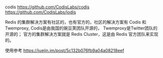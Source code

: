 codis
https://github.com/CodisLabs/codis
https://github.com/CodisLabs/jodis



Redis 的集群解决方案有社区的，也有官方的，社区的解决方案有 Codis 和Twemproxy,
Codis是由我国的豌豆荚团队开源的，
Twemproxy是Twitter团队的开源的；
官方的集群解决方案就是 Redis Cluster，这是由 Redis 官方团队来实现的。




使用参考
https://juejin.im/post/5c132b076fb9a04a08218eef